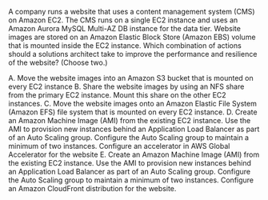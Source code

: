 A company runs a website that uses a content management system (CMS) on Amazon EC2. The CMS runs on a single EC2 instance and uses an Amazon Aurora MySQL Multi-AZ DB instance for the data tier. Website images are stored on an Amazon Elastic Block Store (Amazon EBS) volume that is mounted inside the EC2 instance. Which combination of actions should a solutions architect take to improve the performance and resilience of the website? (Choose two.) 

A. Move the website images into an Amazon S3 bucket that is mounted on every EC2 instance 
B. Share the website images by using an NFS share from the primary EC2 instance. Mount this share on the other EC2 instances. 
C. Move the website images onto an Amazon Elastic File System (Amazon EFS) file system that is mounted on every EC2 instance. 
D. Create an Amazon Machine Image (AMI) from the existing EC2 instance. Use the AMI to provision new instances behind an Application Load Balancer as part of an Auto Scaling group. Configure the Auto Scaling group to maintain a minimum of two instances. Configure an accelerator in AWS Global Accelerator for the website 
E. Create an Amazon Machine Image (AMI) from the existing EC2 instance. Use the AMI to provision new instances behind an Application Load Balancer as part of an Auto Scaling group. Configure the Auto Scaling group to maintain a minimum of two instances. Configure an Amazon CloudFront distribution for the website.
